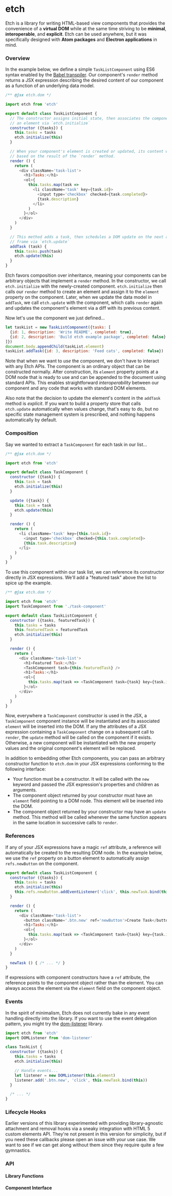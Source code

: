 # etch

Etch is a library for writing HTML-based view components that provides the convenience of a **virtual DOM** while at the same time striving to be **minimal**, **interoperable**, and **explicit**. Etch can be used anywhere, but it was specifically designed with **Atom packages** and **Electron applications** in mind.

### Overview

In the example below, we define a simple `TaskListComponent` using ES6 syntax enabled by the [Babel transpiler][babel]. Our component's `render` method returns a JSX expression describing the desired content of our component as a function of an underlying data model.

```js
/** @jsx etch.dom */

import etch from 'etch'

export default class TaskListComponent {
  // The constructor assigns initial state, then associates the component with
  // an element via `etch.initialize`
  constructor ({tasks}) {
    this.tasks = tasks
    etch.initialize(this)
  }

  // When your component's element is created or updated, its content will be
  // based on the result of the `render` method.
  render () {
    return (
      <div className='task-list'>
        <h1>Tasks:</h1>
        <ol>{
          this.tasks.map(task =>
            <li className='task' key={task.id}>
              <input type='checkbox' checked={task.completed}>
              {task.description}
            </li>
          )
        }</ol>
      </div>
    )
  }

  // This method adds a task, then schedules a DOM update on the next animation
  // frame via `etch.update`
  addTask (task) {
    this.tasks.push(task)
    etch.update(this)
  }
}
```

Etch favors composition over inheritance, meaning your components can be arbitrary objects that implement a `render` method. In the constructor, we call `etch.initialize` with the newly-created component. `etch.initialize` then calls our `render` method to create an element and assign it to the `element` property on the component. Later, when we update the data model in `addTask`, we call `etch.update` with the component, which calls `render` again and updates the component's element via a diff with its previous content.

Now let's use the component we just defined...

```js
let taskList = new TaskListComponent({tasks: [
  {id: 1, description: 'Write README', completed: true},
  {id: 2, description: 'Build etch example package', completed: false}  
]})
document.body.appendChild(taskList.element)
taskList.addTask({id: 3, description: 'Feed cats', completed: false})
```

Note that when we want to *use* the component, we don't have to interact with any Etch APIs. The component is an ordinary object that can be constructed normally. After construction, its `element` property points at a DOM node that is ready to use and can be appended to the document using standard APIs. This enables straightforward *interoperability* between our component and any code that works with standard DOM elements.

Also note that the decision to update the element's content in the `addTask` method is *explicit*. If you want to build a property store that calls `etch.update` automatically when values change, that's easy to do, but no specific state management system is prescribed, and nothing happens automatically by default.

### Composition

Say we wanted to extract a `TaskComponent` for each task in our list...

```js
/** @jsx etch.dom */

import etch from 'etch'

export default class TaskComponent {
  constructor ({task}) {
    this.task = task
    etch.initialize(this)
  }

  update ({task}) {
    this.task = task
    etch.update(this)
  }

  render () {
    return (
      <li className='task' key={this.task.id}>
        <input type='checkbox' checked={this.task.completed}>
        {this.task.description}
      </li>
    )
  }
}
```

To use this component within our task list, we can reference its constructor directly in JSX expressions. We'll add a "featured task" above the list to spice up the example.

```js
/** @jsx etch.dom */

import etch from 'etch'
import TaskComponent from './task-component'

export default class TaskListComponent {
  constructor ({tasks, featuredTask}) {
    this.tasks = tasks
    this.featuredTask = featuredTask
    etch.initialize(this)
  }

  render () {
    return (
      <div className='task-list'>
        <h1>Featured Task:</h1>
        <TaskComponent task={this.featuredTask} />
        <h1>Tasks:</h1>
        <ol>{
          this.tasks.map(task => <TaskComponent task={task} key={task.id} />)
        }</ol>
      </div>
    )
  }
}
```

Now, everywhere a `TaskComponent` constructor is used in the JSX, a `TaskComponent` component instance will be instantiated and its associated `element` will be inserted into the DOM. If any the attributes of a JSX expression containing a `TaskComponent` change on a subsequent call to `render`, the `update` method will be called on the component if it exists. Otherwise, a new component will be instantiated with the new property values and the original component's element will be replaced.

In addition to embedding other Etch components, you can pass an arbitrary constructor function to `etch.dom` in your JSX expressions conforming to the following interface:

* Your function must be a constructor. It will be called with the `new` keyword and passed the JSX expression's properties and children as arguments.
* The component object returned by your constructor must have an `element` field pointing to a DOM node. This element will be inserted into the DOM.
* The component object returned by your constructor may have an `update` method. This method will be called whenever the same function appears in the same location in successive calls to `render`.

### References

If any of your JSX expressions have a magic `ref` attribute, a reference will automatically be created to the resulting DOM node. In the example below, we use the `ref` property on a button element to automatically assign `refs.newButton` on the component.

```js
export default class TaskListComponent {
  constructor ({tasks}) {
    this.tasks = tasks
    etch.initialize(this)
    this.refs.newButton.addEventListener('click', this.newTask.bind(this))
  }

  render () {
    return (
      <div className='task-list'>
        <button className='.btn.new' ref='newButton'>Create Task</button>
        <h1>Tasks:</h1>
        <ol>{
          this.tasks.map(task => <TaskComponent task={task} key={task.id} />)
        }</ol>
      </div>
    )
  }

  newTask () { /* ... */ }
}
```

If expressions with component constructors have a `ref` attribute, the reference points to the component object rather than the element. You can always access the element via the `element` field on the component object.

### Events

In the spirit of minimalism, Etch does not currently bake in any event handling directly into the library. If you want to use the event delegation pattern, you might try the [dom-listener][dom-listener] library.

```js
import etch from 'etch'
import DOMListener from 'dom-listener'

class TaskList {
  constructor ({tasks}) {
    this.tasks = tasks
    etch.initialize(this)

    // Handle events...
    let listener = new DOMListener(this.element)
    listener.add('.btn.new', 'click', this.newTask.bind(this))
  }

  /* ... */
}
```

### Lifecycle Hooks

Earlier versions of this library experimented with providing library-agnostic attachment and removal hooks via a sneaky integration with HTML 5 custom elements API. They're not present in this version for simplicity, but if you need these callbacks please open an issue with your use case. We want to see if we can get along without them since they require quite a few gymnastics.

### API

#### Library Functions

#### Component Interface


[babel]: https://babeljs.io/
[dom-listener]: https://github.com/atom/dom-listener
